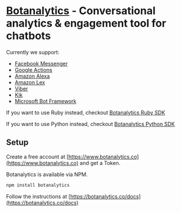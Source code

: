# [Botanalytics](https://botanalytics.co) - Conversational analytics & engagement tool for chatbots

Currently we support:


* [Facebook Messenger](https://botanalytics.co/docs#facebook-messenger)
* [Google Actions](https://botanalytics.co/docs#google-assistant)
* [Amazon Alexa](https://botanalytics.co/docs#amazon-alexa)
* [Amazon Lex](https://botanalytics.co/docs#amazon-lex)
* [Viber](https://botanalytics.co/docs#viber)
* [Kik](https://botanalytics.co/docs#kik)
* [Microsoft Bot Framework](https://botanalytics.co/docs#microsoft-bot-framework) 

If you want to use Ruby instead, checkout [Botanalytics Ruby SDK](https://github.com/botanalyticsco/ruby-sdk)

If you want to use Python instead, checkout [Botanalytics Python SDK](https://github.com/botanalytics/python-sdk)

## Setup

Create a free account at [https://www.botanalytics.co](https://www.botanalytics.co) and get a Token.

Botanalytics is available via NPM.

```bash
npm install botanalytics
```

Follow the instructions at [https://botanalytics.co/docs](https://botanalytics.co/docs)
